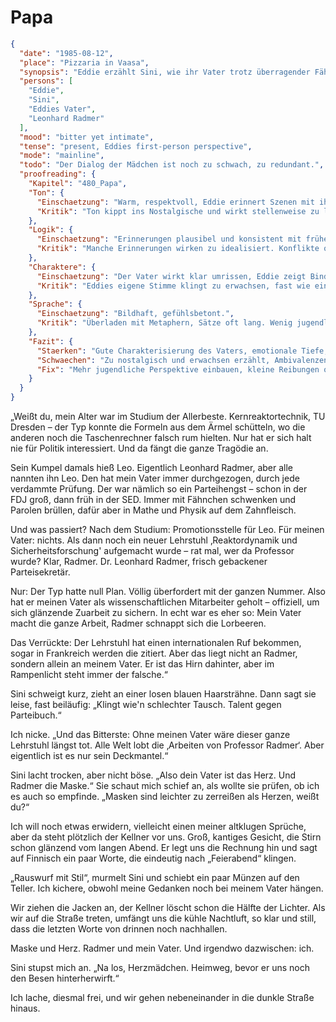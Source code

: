 # Papa

```json
{
  "date": "1985-08-12",
  "place": "Pizzaria in Vaasa",
  "synopsis": "Eddie erzählt Sini, wie ihr Vater trotz überragender Fähigkeiten im Schatten des Parteikarrieristen Radmer blieb.",
  "persons": [
    "Eddie",
    "Sini",
    "Eddies Vater",
    "Leonhard Radmer"
  ],
  "mood": "bitter yet intimate",
  "tense": "present, Eddies first-person perspective",
  "mode": "mainline",
  "todo": "Der Dialog der Mädchen ist noch zu schwach, zu redundant.",
  "proofreading": {
    "Kapitel": "480_Papa",
    "Ton": {
      "Einschaetzung": "Warm, respektvoll, Eddie erinnert Szenen mit ihrem Vater.",
      "Kritik": "Ton kippt ins Nostalgische und wirkt stellenweise zu literarisch. Die jugendliche Direktheit tritt zurück."
    },
    "Logik": {
      "Einschaetzung": "Erinnerungen plausibel und konsistent mit früheren Passagen.",
      "Kritik": "Manche Erinnerungen wirken zu idealisiert. Konflikte oder Ambivalenzen fehlen."
    },
    "Charaktere": {
      "Einschaetzung": "Der Vater wirkt klar umrissen, Eddie zeigt Bindung und Respekt.",
      "Kritik": "Eddies eigene Stimme klingt zu erwachsen, fast wie eine Rückschau aus späterer Perspektive."
    },
    "Sprache": {
      "Einschaetzung": "Bildhaft, gefühlsbetont.",
      "Kritik": "Überladen mit Metaphern, Sätze oft lang. Wenig jugendliche Einfachheit oder Spontaneität."
    },
    "Fazit": {
      "Staerken": "Gute Charakterisierung des Vaters, emotionale Tiefe, konsistente Erinnerungslinie.",
      "Schwaechen": "Zu nostalgisch und erwachsen erzählt, Ambivalenzen fehlen, Sprache überhöht.",
      "Fix": "Mehr jugendliche Perspektive einbauen, kleine Reibungen oder Widersprüche im Vaterbild zeigen, Sprache straffen."
    }
  }
}
```

„Weißt du, mein Alter war im Studium der Allerbeste. Kernreaktortechnik, TU
Dresden – der Typ konnte die Formeln aus dem Ärmel schütteln, wo die anderen
noch die Taschenrechner falsch rum hielten. Nur hat er sich halt nie für Politik
interessiert. Und da fängt die ganze Tragödie an.

Sein Kumpel damals hieß Leo. Eigentlich Leonhard Radmer, aber alle nannten ihn
Leo. Den hat mein Vater immer durchgezogen, durch jede verdammte Prüfung. Der
war nämlich so ein Parteihengst – schon in der FDJ groß, dann früh in der SED.
Immer mit Fähnchen schwenken und Parolen brüllen, dafür aber in Mathe und Physik
auf dem Zahnfleisch.

Und was passiert? Nach dem Studium: Promotionsstelle für Leo. Für meinen Vater:
nichts. Als dann noch ein neuer Lehrstuhl ‚Reaktordynamik und
Sicherheitsforschung' aufgemacht wurde – rat mal, wer da Professor wurde? Klar,
Radmer. Dr. Leonhard Radmer, frisch gebackener Parteisekretär.

Nur: Der Typ hatte null Plan. Völlig überfordert mit der ganzen Nummer. Also hat
er meinen Vater als wissenschaftlichen Mitarbeiter geholt – offiziell, um sich
glänzende Zuarbeit zu sichern. In echt war es eher so: Mein Vater macht die
ganze Arbeit, Radmer schnappt sich die Lorbeeren.

Das Verrückte: Der Lehrstuhl hat einen internationalen Ruf bekommen, sogar in
Frankreich werden die zitiert. Aber das liegt nicht an Radmer, sondern allein an
meinem Vater. Er ist das Hirn dahinter, aber im Rampenlicht steht immer der
falsche.“

Sini schweigt kurz, zieht an einer losen blauen Haarsträhne. Dann sagt sie
leise, fast beiläufig: „Klingt wie'n schlechter Tausch. Talent gegen
Parteibuch.“

Ich nicke. „Und das Bitterste: Ohne meinen Vater wäre dieser ganze Lehrstuhl
längst tot. Alle Welt lobt die ‚Arbeiten von Professor Radmer‘. Aber eigentlich
ist es nur sein Deckmantel.“

Sini lacht trocken, aber nicht böse. „Also dein Vater ist das Herz. Und Radmer
die Maske.“ Sie schaut mich schief an, als wollte sie prüfen, ob ich es auch so
empfinde. „Masken sind leichter zu zerreißen als Herzen, weißt du?“

Ich will noch etwas erwidern, vielleicht einen meiner altklugen Sprüche, aber da
steht plötzlich der Kellner vor uns. Groß, kantiges Gesicht, die Stirn schon
glänzend vom langen Abend. Er legt uns die Rechnung hin und sagt auf Finnisch
ein paar Worte, die eindeutig nach „Feierabend“ klingen.

„Rauswurf mit Stil“, murmelt Sini und schiebt ein paar Münzen auf den Teller.
Ich kichere, obwohl meine Gedanken noch bei meinem Vater hängen.

Wir ziehen die Jacken an, der Kellner löscht schon die Hälfte der Lichter. Als
wir auf die Straße treten, umfängt uns die kühle Nachtluft, so klar und still,
dass die letzten Worte von drinnen noch nachhallen.

Maske und Herz. Radmer und mein Vater. Und irgendwo dazwischen: ich.

Sini stupst mich an. „Na los, Herzmädchen. Heimweg, bevor er uns noch den Besen
hinterherwirft.“

Ich lache, diesmal frei, und wir gehen nebeneinander in die dunkle Straße
hinaus.
